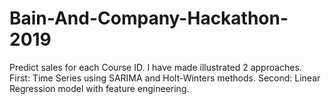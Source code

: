 # Bain-And-Company-Hackathon-2019
Predict sales for each Course ID. I have made illustrated 2 approaches. First: Time Series using SARIMA and Holt-Winters methods. Second: Linear Regression model with feature engineering. 

